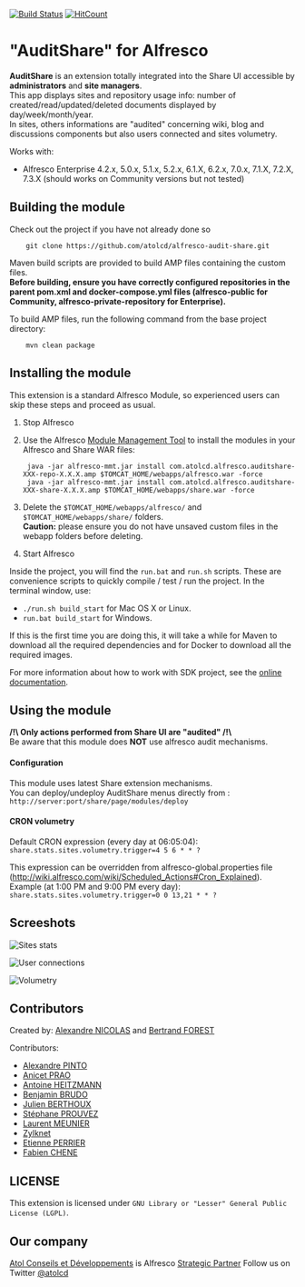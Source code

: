 [![Build Status](https://travis-ci.org/atolcd/alfresco-audit-share.svg?branch=master)](https://travis-ci.org/atolcd/alfresco-audit-share)
[![HitCount](http://hits.dwyl.io/atolcd/alfresco-audit-share.svg)](http://hits.dwyl.io/atolcd/alfresco-audit-share)

"AuditShare" for Alfresco
================================

**AuditShare** is an extension totally integrated into the Share UI accessible by **administrators** and **site managers**.   
This app displays sites and repository usage info: number of created/read/updated/deleted documents displayed by day/week/month/year.  
In sites, others informations are "audited" concerning wiki, blog and discussions components but also users connected and sites volumetry.  

Works with:
 - Alfresco Enterprise 4.2.x, 5.0.x, 5.1.x, 5.2.x, 6.1.X, 6.2.x, 7.0.x, 7.1.X, 7.2.X, 7.3.X (should works on Community versions but not tested)


Building the module
-------------------
Check out the project if you have not already done so

        git clone https://github.com/atolcd/alfresco-audit-share.git

Maven build scripts are provided to build AMP files containing the custom files.  
**Before building, ensure you have correctly configured repositories in the parent pom.xml and docker-compose.yml files (alfresco-public for Community, alfresco-private-repository for Enterprise).**  

To build AMP files, run the following command from the base project directory:

        mvn clean package



Installing the module
---------------------
This extension is a standard Alfresco Module, so experienced users can skip these steps and proceed as usual.

1. Stop Alfresco
2. Use the Alfresco [Module Management Tool](http://wiki.alfresco.com/wiki/Module_Management_Tool) to install the modules in your Alfresco and Share WAR files:

        java -jar alfresco-mmt.jar install com.atolcd.alfresco.auditshare-XXX-repo-X.X.X.amp $TOMCAT_HOME/webapps/alfresco.war -force
        java -jar alfresco-mmt.jar install com.atolcd.alfresco.auditshare-XXX-share-X.X.X.amp $TOMCAT_HOME/webapps/share.war -force

3. Delete the `$TOMCAT_HOME/webapps/alfresco/` and `$TOMCAT_HOME/webapps/share/` folders.  
**Caution:** please ensure you do not have unsaved custom files in the webapp folders before deleting.
4. Start Alfresco

Inside the project, you will find the `run.bat` and `run.sh` scripts. These are convenience scripts to quickly compile / test / run the project.
In the terminal window, use:

- `./run.sh build_start` for Mac OS X or Linux.
- `run.bat build_start` for Windows.

If this is the first time you are doing this, it will take a while for Maven to download all the required dependencies and for Docker to download all the required images.

For more information about how to work with SDK project, see the [online documentation](https://docs.alfresco.com/content-services/latest/develop/sdk/#workingwithprojects).


Using the module
---------------------

**/!\ Only actions performed from Share UI are "audited" /!\\**  
Be aware that this module does **NOT** use alfresco audit mechanisms.

#### Configuration
This module uses latest Share extension mechanisms.  
You can deploy/undeploy AuditShare menus directly from : `http://server:port/share/page/modules/deploy`



#### CRON volumetry

Default CRON expression (every day at 06:05:04): `share.stats.sites.volumetry.trigger=4 5 6 * * ?`

This expression can be overridden from alfresco-global.properties file (http://wiki.alfresco.com/wiki/Scheduled_Actions#Cron_Explained).  
Example (at 1:00 PM and 9:00 PM every day): `share.stats.sites.volumetry.trigger=0 0 13,21 * * ?`  


Screeshots
---------------------

![Sites stats](/screenshots/auditshare-01.jpg "Sites stats")  

![User connections](/screenshots/auditshare-02.jpg "User connections")  

![Volumetry](/screenshots/auditshare-03.jpg "Sites volumetry")  



Contributors
-------------------

Created by: [Alexandre NICOLAS](https://github.com/alexandre-nicolas) and [Bertrand FOREST](https://github.com/bforest)

Contributors:
- [Alexandre PINTO](https://github.com/apinto-atolcd)
- [Anicet PRAO](https://github.com/anicet-prao)
- [Antoine HEITZMANN](https://github.com/aheitzmann-atolcd)
- [Benjamin BRUDO](https://github.com/BenBrudo)
- [Julien BERTHOUX](https://github.com/jberthoux)
- [Stéphane PROUVEZ](https://github.com/sprouvez)
- [Laurent MEUNIER](https://github.com/lmeunier)
- [Zylknet](https://www.zylk.net)
- [Etienne PERRIER](https://github.com/etienneperrier)
- [Fabien CHENE](https://github.com/CheneFabien)



LICENSE
---------------------
This extension is licensed under `GNU Library or "Lesser" General Public License (LGPL)`.  



Our company
---------------------
[Atol Conseils et Développements](http://www.atolcd.com) is Alfresco [Strategic Partner](http://www.alfresco.com/partners/atol)
Follow us on Twitter [@atolcd](https://twitter.com/atolcd)
